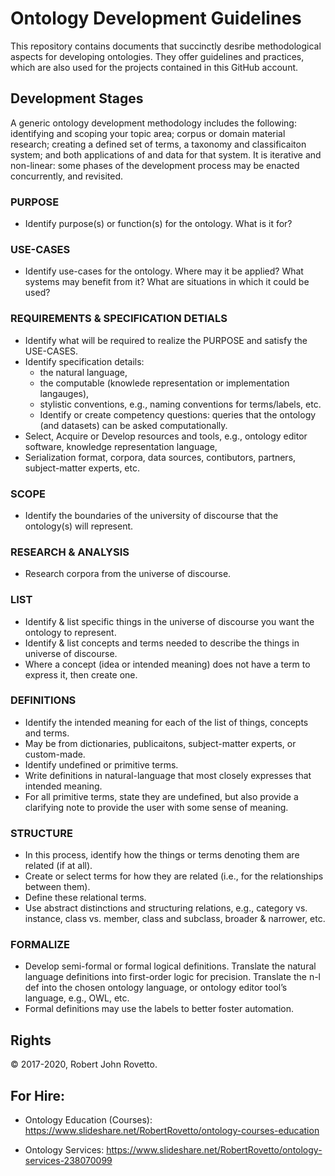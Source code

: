 # Ontology Development Guidelines
This repository contains documents that succinctly desribe methodological aspects for developing ontologies. They offer guidelines and practices, which are also used for the projects contained in this GitHub account. 

## Development Stages
A generic ontology development methodology includes the following: identifying and scoping your topic area; corpus or domain material research; creating a defined set of terms, a taxonomy and classificaiton system; and both applications of and data for that system. It is iterative and non-linear: some phases of the development process may be enacted concurrently, and revisited.

### PURPOSE
- Identify purpose(s) or function(s) for the ontology. What is it for?

### USE-CASES
- Identify use-cases for the ontology. Where may it be applied? What systems may benefit from it? What are situations in which it could be used?

### REQUIREMENTS & SPECIFICATION DETIALS
- Identify what will be required to realize the PURPOSE and satisfy the USE-CASES. 
- Identify specification details: 
	- the natural language, 
	- the computable (knowlede representation or implementation langauges), 
	- stylistic conventions, e.g., naming conventions for terms/labels, etc.  
	- Identify or create competency questions: queries that the ontology (and datasets) can be asked computationally.
- Select, Acquire or Develop resources and tools, e.g., ontology editor software, knowledge representation language, 
- Serialization format, corpora, data sources, contibutors, partners, subject-matter experts, etc.

### SCOPE
- Identify the boundaries of the university of discourse  that the ontology(s) will represent.

### RESEARCH & ANALYSIS
- Research corpora from the universe of discourse.

### LIST
- Identify & list specific things in the universe of discourse you want the ontology to represent.
- Identify & list concepts and terms needed to describe the things in universe of discourse. 
- Where a concept (idea or intended meaning) does not have a term to express it, then create one.

### DEFINITIONS
- Identify the intended meaning for each of the list of things, concepts and terms.
- May be from dictionaries, publicaitons, subject-matter experts, or custom-made. 
- Identify undefined or primitive terms. 
- Write definitions in natural-language that most closely expresses that intended meaning.
- For all primitive terms, state they are undefined, but also provide a clarifying note to provide the user with some sense of meaning. 

### STRUCTURE
- In this process, identify how the things or terms denoting them are related (if at all).
 - Create or select terms for how they are related (i.e., for the relationships between them).
 - Define these relational terms.
 - Use abstract distinctions and structuring relations, e.g., category vs. instance, class vs. member, class and subclass, broader & narrower, etc. 

### FORMALIZE
- Develop semi-formal or formal logical definitions. Translate the natural language definitions into first-order logic for precision. Translate the n-l def into the chosen ontology language, or ontology editor tool’s language, e.g., OWL, etc.
- Formal definitions may use the labels to better foster automation.
	      

## Rights
© 2017-2020, Robert John Rovetto.


## For Hire:

- Ontology Education (Courses): https://www.slideshare.net/RobertRovetto/ontology-courses-education

- Ontology Services: https://www.slideshare.net/RobertRovetto/ontology-services-238070099
